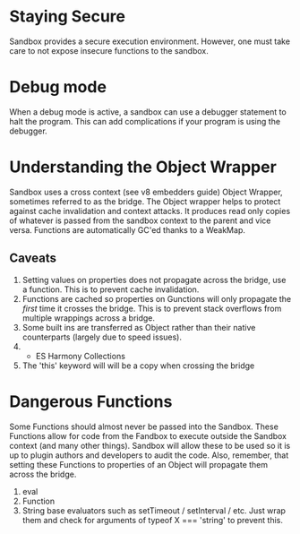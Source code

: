 # Staying Secure

Sandbox provides a secure execution environment.
However, one must take care to not expose insecure functions to the sandbox.

# Debug mode

When a debug mode is active, a sandbox can use a debugger statement to halt the program.
This can add complications if your program is using the debugger.

# Understanding the Object Wrapper

Sandbox uses a cross context (see v8 embedders guide) Object Wrapper, sometimes referred to as the bridge.
The Object wrapper helps to protect against cache invalidation and context attacks.
It produces read only copies of whatever is passed from the sandbox context to the parent and vice versa.
Functions are automatically GC'ed thanks to a WeakMap.

## Caveats

1. Setting values on properties does not propagate across the bridge, use a function.
   This is to prevent cache invalidation.
2. Functions are cached so properties on Gunctions will only propagate the *first* time it crosses the bridge.
   This is to prevent stack overflows from multiple wrappings across a bridge.
3. Some built ins are transferred as Object rather than their native counterparts (largely due to speed issues).
3. * ES Harmony Collections
4. The 'this' keyword will will be a copy when crossing the bridge

# Dangerous Functions

Some Functions should almost never be passed into the Sandbox.
These Functions allow for code from the Fandbox to execute outside the Sandbox context (and many other things).
Sandbox will allow these to be used so it is up to plugin authors and developers to audit the code.
Also, remember, that setting these Functions to properties of an Object will propagate them across the bridge.

1. eval
2. Function
3. String base evaluators such as setTimeout / setInterval / etc.
   Just wrap them and check for arguments of typeof X === 'string' to prevent this.
